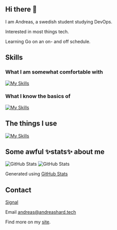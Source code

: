 ## Hi there 👋
I am Andreas, a swedish student studying DevOps. 

Interested in most things tech.

Learning Go on an on- and off schedule.

## Skills

### What I am somewhat comfortable with
[![My Skills](https://skillicons.dev/icons?i=py,html,css,bash,figma,wordpress)](https://skillicons.dev)

### What I know the basics of
[![My Skills](https://skillicons.dev/icons?i=cpp,arduino,docker,flask,git,go,js,lua,redhat,ableton)](https://skillicons.dev)


## The things I use
[![My Skills](https://skillicons.dev/icons?i=linux,neovim,windows,md,obsidian,github,discord)](https://skillicons.dev)

## Some awful ✨stats✨ about me
![GitHub Stats](https://github-readme-stats.vercel.app/api?username=hardomx&theme=default&show_icons=true&hide_border=true&count_private=true)
![GitHub Stats](https://github-readme-stats.vercel.app/api/top-langs/?username=hardomx&theme=default&show_icons=true&hide_border=true&layout=compact)

Generated using [GitHub Stats](https://github-stats.omsimos.com/)

## Contact
[Signal](https://signal.me/#eu/_AFR4HgkG4EYwAThBsJPqFv55E4Odiuw5DmBVnf277sS2zwzlAhAz4u-yUz9XLve)

Email andreas@andreashard.tech

Find more on my [site](https://andreashard.tech).

